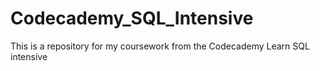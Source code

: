 # Codecademy_SQL_Intensive
This is a repository for my coursework from the Codecademy Learn SQL intensive
